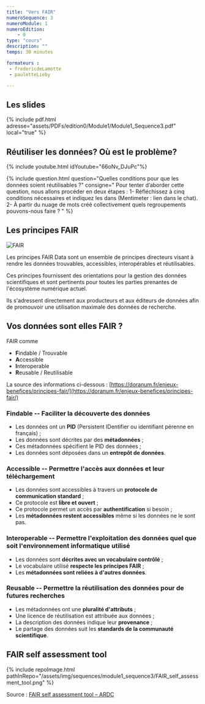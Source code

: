 ```yaml
---
title: "Vers FAIR"
numeroSequence: 3
numeroModule: 1
numeroEdition:
    - 0
type: "cours"
description: ""
temps: 30 minutes

formateurs : 
 - fredericdeLamotte
 - pauletteLieby

---
```


## Les slides

{% include pdf.html adresse="assets/PDFs/edition0/Module1/Module1_Sequence3.pdf" local="true" %}


## Réutiliser les données? Où est le problème?

{% include youtube.html idYoutube="66oNv_DJuPc"%}

{% include question.html 
question="Quelles conditions pour que les données soient réutilisables ?"
consigne="
Pour tenter d’aborder cette question, nous allons procéder en deux étapes :
    1-	Réfléchissez à cinq conditions nécessaires et indiquez les dans (Mentimeter : lien dans le chat).
	2-	À partir du nuage de mots créé collectivement quels regroupements pouvons-nous faire ?
"
%}

## Les principes FAIR

![FAIR](https://upload.wikimedia.org/wikipedia/commons/thumb/a/aa/FAIR_data_principles.jpg/800px-FAIR_data_principles.jpg)

Les principes FAIR Data sont un ensemble de principes directeurs visant à rendre les données trouvables, accessibles, interopérables et réutilisables.

Ces principes fournissent des orientations pour la gestion des données scientifiques et sont pertinents pour toutes les parties prenantes de l'écosystème numérique actuel.

Ils s'adressent directement aux producteurs et aux éditeurs de données afin de promouvoir une utilisation maximale des données de recherche. 


## Vos données sont elles FAIR ?

FAIR comme 

- **F**indable / Trouvable
- **A**ccessible
- **I**nteroperable
- **R**eusable / Reutilisable

La source des informations ci-dessous : [https://doranum.fr/enjeux-benefices/principes-fair/](https://doranum.fr/enjeux-benefices/principes-fair/)

### Findable -- Faciliter la découverte des données

- Les données ont un **PID** (Persistent IDentifier ou identifiant pérenne en français) ;
- Les données sont décrites par des **métadonnées** ;
- Ces métadonnées spécifient le PID des données ;
- Les données sont déposées dans un **entrepôt de données**.

### Accessible -- Permettre l'accès aux données et leur téléchargement

- Les données sont accessibles à travers un **protocole de communication standard** ;
- Ce protocole est **libre et ouvert** ;
- Ce protocole permet un accès par **authentification** si besoin ;
- Les **métadonnées restent accessibles** même si les données ne le sont pas.


### Interoperable -- Permettre l'exploitation des données quel que soit l'environnement informatique utilisé

- Les données sont **décrites avec un vocabulaire contrôlé** ;
- Le vocabulaire utilisé **respecte les principes FAIR** ;
- Les **métadonnées sont reliées à d'autres données**.

### Reusable -- Permettre la réutilisation des données pour de futures recherches

- Les métadonnées ont une **pluralité d'attributs** ;
- Une licence de réutilisation est attribuée aux données ;
- La description des données indique leur **provenance** ;
- Le partage des données suit les **standards de la communauté scientifique**.

## FAIR self assessment tool

{% include repoImage.html pathInRepo="/assets/img/sequences/module1_sequence3/FAIR_self_assessment_tool.png" %}

Source : [FAIR self assessment tool – ARDC](https://ardc.edu.au/resources/working-with-data/fair-data/fair-self-assessment-tool/)